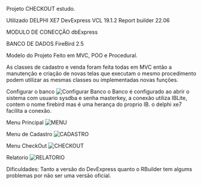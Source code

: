 Projeto CHECKOUT estudo.

Utilizado DELPHI XE7 
DevExpress VCL 19.1.2
Report builder 22.06

MODULO DE CONECÇÃO
dbExpress

BANCO DE DADOS
FireBird 2.5


Modelo do Projeto
Feito em MVC, POO e Procedural.

As classes de cadastro e venda foram feita todas em MVC então a manutenção e criação de novas telas que executam o mesmo procedimento podem utilizar as mesmas classes ou implementadas novas funções.





Configurar o banco ![Configurar Banco](https://github.com/user-attachments/assets/1fe37abc-e4cb-47cd-980c-ab27b6e236e2)
o Banco é configurado ao abrir o sistema com usuario sysdba e senha masterkey, a conexão utiliza IBLite, contem o nome firebird mas é uma herança do proprio IB.
o delphi xe7 facilita a conexão.


Menu Principal ![MENU](https://github.com/user-attachments/assets/0c3cfd90-5768-4127-9b69-250f0a0cc864)

Menu de Cadastro ![CADASTRO](https://github.com/user-attachments/assets/f8005a0a-6ad7-437c-a003-84d99709533d)

Menu CheckOut ![CHECKOUT](https://github.com/user-attachments/assets/b216e3d5-168c-45c4-97f9-d2421c7dfb53)

Relatorio ![RELATORIO](https://github.com/user-attachments/assets/9c0d07f6-3733-46c8-a186-ef8ffe9629d0)


Dificuldades: Tanto a versão do DevExpress quanto o RBuilder tem algums problemas por não ser uma versão oficial.


